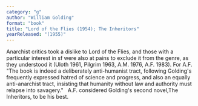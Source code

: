 ```yaml
---
category: "g"
author: "William Golding"
format: "book"
title: "Lord of the Flies (1954); The Inheritors"
yearReleased: "(1955)"
---
```

Anarchist critics took a dislike to Lord of the Flies, and those with a particular interest in sf were also at pains to exclude it from the genre, as they understood it (Uloth 1961, Pilgrim 1963, A.M. 1976, A.F. 1983). For A.F. "The book is indeed a deliberately anti-humanist tract, following Golding's frequently expressed hatred of science and progress, and also an equally anti-anarchist tract, insisting that humanity without law and authority must relapse into savagery."
 
A.F. considered Golding's second novel,The Inheritors, to be his best.
 
